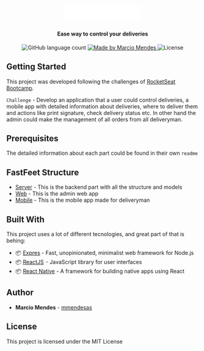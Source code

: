 <h1 align="center" f>
  <img alt="logo" title="Fastfeet" src=".github/fastfeet-logo@3x.png" background="#0c0" width="200px" />
</h1>

<h4 align="center">
   Ease way to control your deliveries 
</h4>

<p align="center">
  <img alt="GitHub language count" src="https://img.shields.io/github/languages/count/mmendesas/fastfeet?color=%2304D361">

  <a href="https://github.com/mmendesas">
    <img alt="Made by Marcio Mendes" src="https://img.shields.io/badge/made%20by-mmendesas-%2304D361">
  </a>

  <img alt="License" src="https://img.shields.io/badge/license-MIT-%2304D361">
</p>

## Getting Started

This project was developed following the challenges of [RocketSeat Bootcamp](https://rocketseat.com.br/).

`Challenge` - Develop an application that a user could control deliveries, a mobile app with detailed information about deliveries, where to deliver them and actions like print signature, check delivery status etc. In other hand the admin could make the management of all orders from all deliveryman.

## Prerequisites

The detailed information about each part could be found in their own `readme`

## FastFeet Structure

- [Server](/fastfeet-backend/README.md) - This is the backend part with all the structure and models
- [Web](/fastfeet-web/README.md) - This is the admin web app
- [Mobile](/fastfeet_mobile/README.md) - This is the mobile app made for deliveryman

## Built With

This project uses a lot of different tecnologies, and great part of that is behing:

- 📦 [Expres](http://expressjs.com/) - Fast, unopinionated, minimalist web framework for Node.js
- 📦 [ReactJS](https://reactjs.org/)  - JavaScript library for user interfaces
- 📦 [React Native](https://reactnative.dev/) - A framework for building native apps using React

## Author

- **Marcio Mendes** - [mmendesas](https://github.com/mmendesas)

## License

This project is licensed under the MIT License
